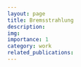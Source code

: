 ```yaml
---
layout: page
title: Bremsstrahlung
description: 
img: 
importance: 1
category: work
related_publications: 
---
```



